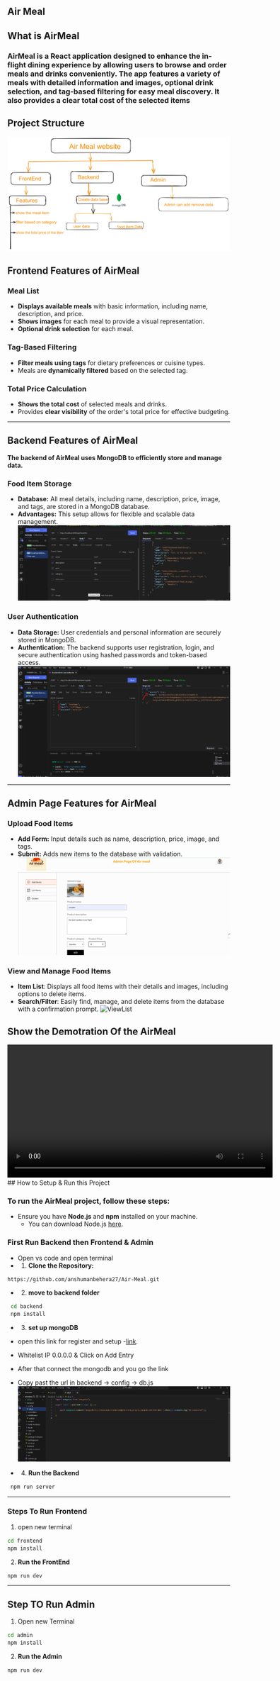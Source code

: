 ## Air Meal 

## What is AirMeal
### AirMeal is a React application designed to enhance the in-flight dining experience by allowing users to browse and order meals and drinks conveniently. The app features a variety of meals with detailed information and images, optional drink selection, and tag-based filtering for easy meal discovery. It also provides a clear total cost of the selected items

## Project Structure
![AirMealStr](images/AirmealStr.png)
## Frontend Features of AirMeal
### Meal List
- **Displays available meals** with basic information, including name, description, and price.
- **Shows images** for each meal to provide a visual representation.
- **Optional drink selection** for each meal.

### Tag-Based Filtering
- **Filter meals using tags** for dietary preferences or cuisine types.
- Meals are **dynamically filtered** based on the selected tag.

### Total Price Calculation
- **Shows the total cost** of selected meals and drinks.
- Provides **clear visibility** of the order's total price for effective budgeting.
---
## Backend Features of AirMeal

**The backend of AirMeal uses MongoDB to efficiently store and manage data.**
### Food Item Storage
- **Database:** All meal details, including name, description, price, image, and tags, are stored in a MongoDB database.
- **Advantages:** This setup allows for flexible and scalable data management.
  ![foodItemStorage](images/backend1.png)

### User Authentication
- **Data Storage:** User credentials and personal information are securely stored in MongoDB.
- **Authentication:** The backend supports user registration, login, and secure authentication using hashed passwords and token-based access.
   ![UserAuthentication](images/backend2.png)

---
## Admin Page Features for AirMeal

### Upload Food Items
- **Add Form:** Input details such as name, description, price, image, and tags.
- **Submit:** Adds new items to the database with validation.
 ![uploadFoodItem](images/admin1.png)
### View and Manage Food Items
- **Item List**: Displays all food items with their details and images, including options to delete items.
- **Search/Filter**: Easily find, manage, and delete items from the database with a confirmation prompt.
   ![ViewList](admin2/admin2.png)
## Show the Demotration Of the AirMeal
<video width="600" controls>
  <source src="" type="video/mp4">
  Your browser does not support the video tag.
</video>
## How to Setup & Run this Project

### To run the AirMeal project, follow these steps:

- Ensure you have **Node.js** and **npm** installed on your machine.
    - You can download Node.js [here](https://nodejs.org/).


###  First Run Backend then Frontend & Admin
- Open vs code  and open terminal 
- 1. **Clone the Repository:**
```bash
https://github.com/anshumanbehera27/Air-Meal.git
```
- 2. **move to backend folder**
```bash
 cd backend
 npm install
```
- 3. **set up mongoDB**
- open this link for register and setup -[link](https://nodejs.org/).
-  Whitelist IP 0.0.0.0 & Click on Add Entry 
-  After that connect the mongodb and you go the link 
-  Copy past the url in backend -> config -> db.js
![mongoCoonect](images\mongoConnect.png)

- 4. **Run the Backend** 
```bash
 npm run server
```
---
### Steps To Run Frontend
1. open  new terminal 
```bash
cd frontend
npm install
```
2. **Run the FrontEnd** 
```bash
npm run dev 
```
--- 

## Step TO Run Admin 
1. Open new Terminal 
```bash
cd admin
npm install
```
2. **Run the Admin**
```bash
npm run dev 
```

